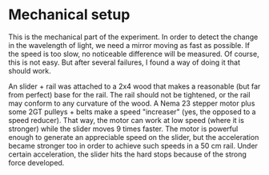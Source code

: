 # Mechanical setup
This is the mechanical part of the experiment. In order to detect the change in the wavelength of light, we need a mirror moving as fast as possible. If the speed is too slow, no noticeable difference will be measured.
Of course, this is not easy. But after several failures, I found a way of doing it that should work.

An slider + rail was attached to a 2x4 wood that makes a reasonable (but far from perfect) base for the rail. 
The rail should not be tightened, or the rail may conform to any curvature of the wood.
A Nema 23 stepper motor plus some 2GT pulleys + belts make a speed "increaser" (yes, the opposed to a speed reducer).
That way, the motor can work at low speed (where it is stronger) while the slider moves 9 times faster.
The motor is powerful enough to generate an appreciable speed on the slider, but the acceleration became stronger too in order to achieve such speeds in a 50 cm rail.
Under certain acceleration, the slider hits the hard stops because of the strong force developed.

